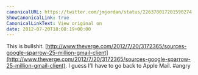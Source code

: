 ```yaml
---
canonicalURL: https://twitter.com/jmjordan/status/226378017201590274
ShowCanonicalLink: true
CanonicalLinkText: View original on
date: 2012-07-20T18:08:19+00:00
---
```

This is bullshit. [http://www.theverge.com/2012/7/20/3172365/sources-google-sparrow-25-million-gmail-client](http://www.theverge.com/2012/7/20/3172365/sources-google-sparrow-25-million-gmail-client). I guess I’ll have to go back to Apple Mail. #angry